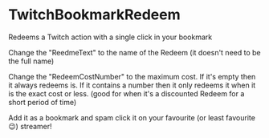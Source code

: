 # TwitchBookmarkRedeem
Redeems a Twitch action with a single click in your bookmark


Change the "ReedmeText" to the name of the Redeem (it doesn't need to be the full name)

Change the "RedeemCostNumber" to the maximum cost. If it's empty then it always redeems is. If it contains a number then it only redeems it when it is the exact cost or less. (good for when it's a discounted Redeem for a short period of time)

Add it as a bookmark and spam click it on your favourite (or least favourite 😉) streamer!
